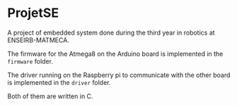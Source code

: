 ProjetSE
========

A project of embedded system done during the third year in robotics at ENSEIRB-MATMECA.

The firmware for the Atmega8 on the Arduino board is implemented in the
`firmware` folder.

The driver running on the Raspberry pi to communicate with the other board is
implemented in the `driver` folder.

Both of them are written in C.
